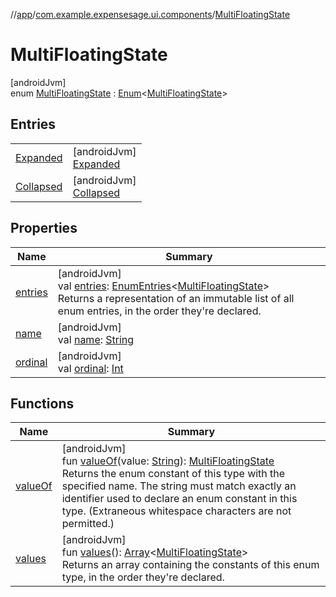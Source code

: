 //[app](../../../index.md)/[com.example.expensesage.ui.components](../index.md)/[MultiFloatingState](index.md)

# MultiFloatingState

[androidJvm]\
enum [MultiFloatingState](index.md) : [Enum](https://kotlinlang.org/api/latest/jvm/stdlib/kotlin/-enum/index.html)&lt;[MultiFloatingState](index.md)&gt;

## Entries

| | |
|---|---|
| [Expanded](-expanded/index.md) | [androidJvm]<br>[Expanded](-expanded/index.md) |
| [Collapsed](-collapsed/index.md) | [androidJvm]<br>[Collapsed](-collapsed/index.md) |

## Properties

| Name | Summary |
|---|---|
| [entries](entries.md) | [androidJvm]<br>val [entries](entries.md): [EnumEntries](https://kotlinlang.org/api/latest/jvm/stdlib/kotlin.enums/-enum-entries/index.html)&lt;[MultiFloatingState](index.md)&gt;<br>Returns a representation of an immutable list of all enum entries, in the order they're declared. |
| [name](../../com.example.expensesage.ui.viewModels/-snack-bar-type/-e-r-r-o-r/index.md#-372974862%2FProperties%2F-912451524) | [androidJvm]<br>val [name](../../com.example.expensesage.ui.viewModels/-snack-bar-type/-e-r-r-o-r/index.md#-372974862%2FProperties%2F-912451524): [String](https://kotlinlang.org/api/latest/jvm/stdlib/kotlin/-string/index.html) |
| [ordinal](../../com.example.expensesage.ui.viewModels/-snack-bar-type/-e-r-r-o-r/index.md#-739389684%2FProperties%2F-912451524) | [androidJvm]<br>val [ordinal](../../com.example.expensesage.ui.viewModels/-snack-bar-type/-e-r-r-o-r/index.md#-739389684%2FProperties%2F-912451524): [Int](https://kotlinlang.org/api/latest/jvm/stdlib/kotlin/-int/index.html) |

## Functions

| Name | Summary |
|---|---|
| [valueOf](value-of.md) | [androidJvm]<br>fun [valueOf](value-of.md)(value: [String](https://kotlinlang.org/api/latest/jvm/stdlib/kotlin/-string/index.html)): [MultiFloatingState](index.md)<br>Returns the enum constant of this type with the specified name. The string must match exactly an identifier used to declare an enum constant in this type. (Extraneous whitespace characters are not permitted.) |
| [values](values.md) | [androidJvm]<br>fun [values](values.md)(): [Array](https://kotlinlang.org/api/latest/jvm/stdlib/kotlin/-array/index.html)&lt;[MultiFloatingState](index.md)&gt;<br>Returns an array containing the constants of this enum type, in the order they're declared. |

